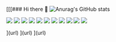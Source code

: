 [[[### Hi there 👋
![Anurag's GitHub stats](https://github-readme-stats.vercel.app/api?username=youdonghee&show_icons=true&theme=radical)
<!--
**youdonghee/youdonghee** is a ✨ _special_ ✨ repository because its `README.md` (this file) appears on your GitHub profile.

Here are some ideas to get you started:

- 🔭 I’m currently working on ...
- 🌱 I’m currently learning ...
- 👯 I’m looking to collaborate on ...
- 🤔 I’m looking for help with ...
- 💬 Ask me about ...
- 📫 How to reach me: ...
- 😄 Pronouns: ...
- ⚡ Fun fact: ...
-->


<div class="stackBox">
                        <img class="stackImg" src="https://img.shields.io/badge/html5-E34F26?style=for-the-badge&amp;logo=html5&amp;logoColor=white">
                        <img class="stackImg" src="https://img.shields.io/badge/css-1572B6?style=for-the-badge&amp;logo=css3&amp;logoColor=white">
                        <img class="stackImg" src="https://img.shields.io/badge/javascript-F7DF1E?style=for-the-badge&amp;logo=javascript&amp;logoColor=black">
                        <img class="stackImg" src="https://img.shields.io/badge/mysql-4479A1?style=for-the-badge&amp;logo=mysql&amp;logoColor=white">
                        <img class="stackImg" src="https://img.shields.io/badge/react-61DAFB?style=for-the-badge&amp;logo=react&amp;logoColor=black">
                        <img class="stackImg" src="https://img.shields.io/badge/node.js-339933?style=for-the-badge&amp;logo=Node.js&amp;logoColor=white">
                        <img class="stackImg" src="https://img.shields.io/badge/amazonaws-232F3E?style=for-the-badge&amp;logo=amazonaws&amp;logoColor=white">
                        <img class="stackImg" src="https://img.shields.io/badge/github-181717?style=for-the-badge&amp;logo=github&amp;logoColor=white">
                        <img class="stackImg" src="https://img.shields.io/badge/git-F05032?style=for-the-badge&amp;logo=git&amp;logoColor=white">
                        <img class="stackImg" src="https://img.shields.io/badge/socket.io-010101?style=for-the-badge&amp;logo=socket.io&amp;logoColor=white">
                          <img class="stackImg" src="https://img.shields.io/badge/fontawesome-339AF0?style=for-the-badge&logo=fontawesome&logoColor=white">

](url)
](url)
](url)
